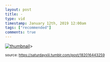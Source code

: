 ```yaml
---
layout: post
title: -
type: vid
timestamp: January 12th, 2019 12:00am
tags: ["recommended"]
comments: true
---
```

[![thumbnail](http://i3.ytimg.com/vi/LuD2Aa0zFiA/hqdefault.jpg)](https://www.youtube.com/watch?v=LuD2Aa0zFiA)>
  
<small>source: https://saturdayxiii.tumblr.com/post/182016443259</small>